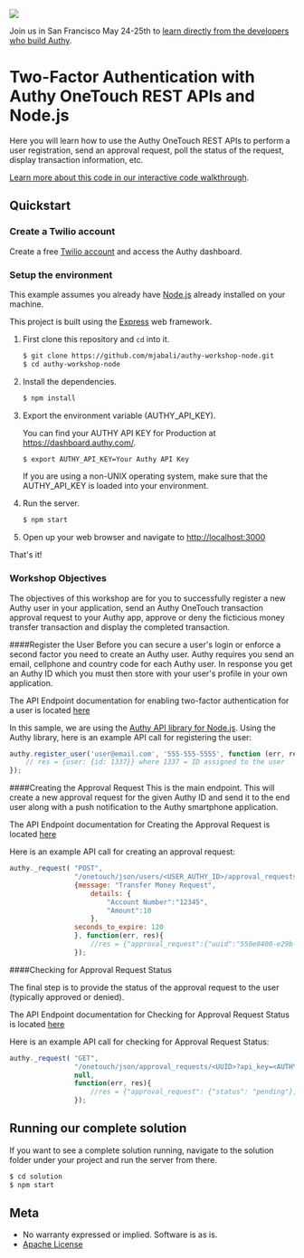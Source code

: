 <a href="http://twilio.com/signal">![](https://s3.amazonaws.com/baugues/signal-logo.png)</a>

Join us in San Francisco May 24-25th to [learn directly from the developers who build Authy](https://www.twilio.com/signal/schedule/2crLXWsVZaA2WIkaCUyYOc/aut).

# Two-Factor Authentication with Authy OneTouch REST APIs and Node.js

Here you will learn how to use the Authy OneTouch REST APIs to perform a user registration, send an approval request, poll the status of the request, display transaction information, etc.

[Learn more about this code in our interactive code walkthrough](https://www.twilio.com/docs/howto/walkthrough/two-factor-authentication/node/express).

## Quickstart

### Create a Twilio account

Create a free [Twilio account](https://www.twilio.com/user/account/authy/getting-started) and access the Authy dashboard.

### Setup the environment

This example assumes you already have [Node.js](https://nodejs.org) already installed on your machine.

This project is built using the [Express](http://expressjs.com/) web framework.

1. First clone this repository and `cd` into it.

   ```bash
   $ git clone https://github.com/mjabali/authy-workshop-node.git
   $ cd authy-workshop-node
   ```

1. Install the dependencies.

   ```bash
   $ npm install
   ```

1. Export the environment variable (AUTHY\_API\_KEY).

   You can find your AUTHY API KEY for Production at https://dashboard.authy.com/.

   ```bash
   $ export AUTHY_API_KEY=Your Authy API Key
   ```
   If you are using a non-UNIX operating system, make sure that the AUTHY_API_KEY is loaded into your environment.

1. Run the server.

   ```bash
   $ npm start
   ```

1. Open up your web browser and navigate to [http://localhost:3000](http://localhost:3000)

That's it!

### Workshop Objectives

The objectives of this workshop are for you to successfully register a new Authy user in your application, send an Authy OneTouch transaction approval request to your Authy app, approve or deny the ficticious money transfer transaction and display the completed transaction.

####Register the User
Before you can secure a user's login or enforce a second factor you need to create an Authy user. Authy requires you send an email, cellphone and country code for each Authy user. In response you get an Authy ID which you must then store with your user's profile in your own application.

The API Endpoint documentation for enabling two-factor authentication for a user is located [here](http://docs.authy.com/totp.html#enabling-two-factor-authentication-for-a-user)

In this sample, we are using the [Authy API library for Node.js](https://www.npmjs.com/package/authy). Using the Authy library, here is an example API call for registering the user:

```javascript
authy.register_user('user@email.com', '555-555-5555', function (err, res) {
    // res = {user: {id: 1337}} where 1337 = ID assigned to the user 
});
```

####Creating the Approval Request
This is the main endpoint. This will create a new approval request for the given Authy ID and send it to the end user along with a push notification to the Authy smartphone application.

The API Endpoint documentation for Creating the Approval Request is located [here](http://docs.authy.com/onetouch.html#create-approvalrequest)

Here is an example API call for creating an approval request:

```javascript
authy._request( "POST",
				"/onetouch/json/users/<USER_AUTHY_ID>/approval_requests?api_key=<AUTHY_API_KEY>",
				{message: "Transfer Money Request",
				 	details: {
					 	"Account Number":"12345",
					 	"Amount":10
				 	},
				seconds_to_expire: 120
			 	}, function(err, res){
					//res = {"approval_request":{"uuid":"550e8400-e29b-41d4-a716-446655440000"},"success":true}
				});
```						 

####Checking for Approval Request Status

The final step is to provide the status of the approval request to the user (typically approved or denied).

The API Endpoint documentation for Checking for Approval Request Status is located [here](http://docs.authy.com/onetouch.html#check-approvalrequest-status)

Here is an example API call for checking for Approval Request Status:

```javascript
authy._request( "GET", 
				"/onetouch/json/approval_requests/<UUID>?api_key=<AUTHY_API_KEY>",
				null, 
				function(err, res){
					//res = {"approval_request": {"status": "pending"},"success": true}
				});
```

## Running our complete solution
If you want to see a complete solution running, navigate to the solution folder under your project and run the server from there.
   
   ```bash
   $ cd solution
   $ npm start
   ```

## Meta

* No warranty expressed or implied. Software is as is.
* [Apache License](https://opensource.org/licenses/Apache-2.0)